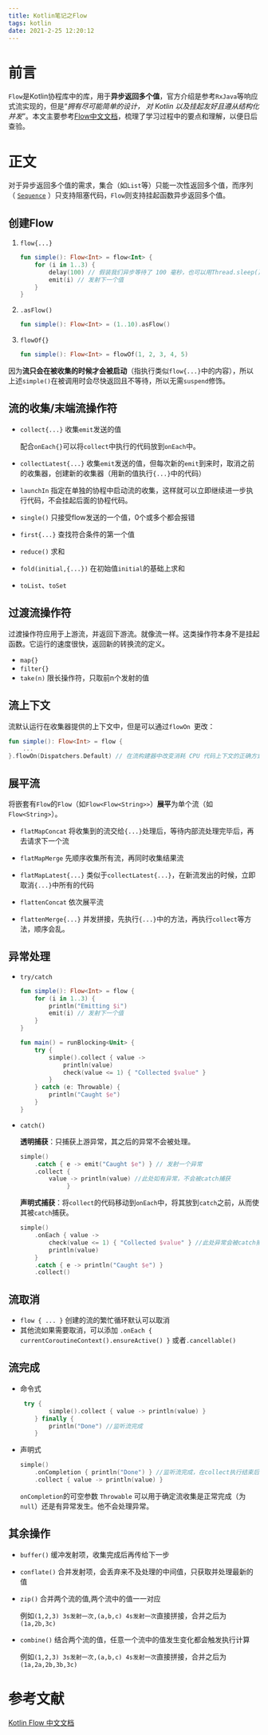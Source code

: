 ```yaml
---
title: Kotlin笔记之Flow
tags: kotlin
date: 2021-2-25 12:20:12
---
```


# 前言

`Flow`是Kotlin协程库中的库，用于**异步返回多个值**，官方介绍是参考`RxJava`等响应式流实现的，但是“*拥有尽可能简单的设计， 对 Kotlin 以及挂起友好且遵从结构化并发*”。本文主要参考[Flow中文文档](https://www.kotlincn.net/docs/reference/coroutines/flow.html)，梳理了学习过程中的要点和理解，以便日后查验。

# 正文

对于异步返回多个值的需求，集合（如`List`等）只能一次性返回多个值，而序列（ [`Sequence`](https://kotlinlang.org/api/latest/jvm/stdlib/kotlin.sequences/index.html) ）只支持阻塞代码，`Flow`则支持挂起函数异步返回多个值。

## 创建Flow

1. `flow{...}`

   ```kotlin
   fun simple(): Flow<Int> = flow<Int> {
       for (i in 1..3) {
           delay(100) // 假装我们异步等待了 100 毫秒，也可以用Thread.sleep()但是会阻塞当前线程
           emit(i) // 发射下一个值
       }
   }
   ```

2. `.asFlow()`

   ```kotlin
   fun simple(): Flow<Int> = (1..10).asFlow()
   ```

3. `flowOf{}`

   ```kotlin
   fun simple(): Flow<Int> = flowOf(1, 2, 3, 4, 5)
   ```

因为**流只会在被收集的时候才会被启动**（指执行类似`flow{...}`中的内容），所以上述`simple()`在被调用时会尽快返回且不等待，所以无需`suspend`修饰。

## 流的收集/末端流操作符

* `collect{...}` 收集`emit`发送的值

  配合`onEach{}`可以将`collect`中执行的代码放到`onEach`中。

* `collectLatest{...}` 收集`emit`发送的值，但每次新的`emit`到来时，取消之前的收集器，创建新的收集器（用新的值执行`{...}`中的代码）

* `launchIn` 指定在单独的协程中启动流的收集，这样就可以立即继续进一步执行代码，不会挂起后面的协程代码。

* `single()` 只接受flow发送的一个值，0个或多个都会报错

* `first{...}` 查找符合条件的第一个值

* `reduce()` 求和

* `fold(initial,{...})` 在初始值`initial`的基础上求和

* `toList`、`toSet`

## 过渡流操作符

过渡操作符应用于上游流，并返回下游流。就像流一样。这类操作符本身不是挂起函数。它运行的速度很快，返回新的转换流的定义。

* `map{}`
* `filter{}`
* `take(n)` 限长操作符，只取前n个发射的值

## 流上下文

流默认运行在收集器提供的上下文中，但是可以通过`flowOn `更改：

```kotlin
fun simple(): Flow<Int> = flow {
    ...
}.flowOn(Dispatchers.Default) // 在流构建器中改变消耗 CPU 代码上下文的正确方式
```

## 展平流

将嵌套有`Flow`的`Flow`（如`Flow<Flow<String>>`）**展平**为单个流（如`Flow<String>`）。

* `flatMapConcat` 将收集到的流交给`{...}`处理后，等待内部流处理完毕后，再去请求下一个流

* `flatMapMerge` 先顺序收集所有流，再同时收集结果流

* `flatMapLatest{...}` 类似于`collectLatest{...}`，在新流发出的时候，立即取消`{...}`中所有的代码

* `flattenConcat` 依次展平流

* `flattenMerge{...}` 并发拼接，先执行`{...}`中的方法，再执行`collect`等方法，顺序会乱。

## 异常处理

* `try/catch`

  ```kotlin
  fun simple(): Flow<Int> = flow {
      for (i in 1..3) {
          println("Emitting $i")
          emit(i) // 发射下一个值
      }
  }
  
  fun main() = runBlocking<Unit> {
      try {
          simple().collect { value ->         
              println(value)
              check(value <= 1) { "Collected $value" }
          }
      } catch (e: Throwable) {
          println("Caught $e")
      } 
  }    
  ```

* `catch()`

  **透明捕获**：只捕获上游异常，其之后的异常不会被处理。

  ```kotlin
  simple()
      .catch { e -> emit("Caught $e") } // 发射一个异常
      .collect { 
          value -> println(value) //此处如有异常，不会被catch捕获
               }
  ```

  **声明式捕获**：将`collect`的代码移动到`onEach`中，将其放到`catch`之前，从而使其被`catch`捕获。

  ```kotlin
  simple()
      .onEach { value ->
          check(value <= 1) { "Collected $value" } //此处异常会被catch捕获             
          println(value) 
      }
      .catch { e -> println("Caught $e") }
      .collect()
  ```

## 流取消

* `flow { ... }` 创建的流的繁忙循环默认可以取消
* 其他流如果需要取消，可以添加 `.onEach { currentCoroutineContext().ensureActive() }` 或者`.cancellable()`

## 流完成

* 命令式

  ```kotlin
   try {
          simple().collect { value -> println(value) }
      } finally {
          println("Done") //监听流完成
      }
  ```

* 声明式

  ```kotlin
  simple()
      .onCompletion { println("Done") } //监听流完成，在collect执行结束后才执行
      .collect { value -> println(value) }
  ```

  `onCompletion`的可空参数 `Throwable` 可以用于确定流收集是正常完成（为`null`）还是有异常发生。他不会处理异常。

## 其余操作

* `buffer()` 缓冲发射项，收集完成后再传给下一步

* `conflate()` 合并发射项，会丢弃来不及处理的中间值，只获取并处理最新的值

* `zip()` 合并两个流的值,两个流中的值一一对应

  例如`(1,2,3) 3s发射一次,(a,b,c) 4s发射一次`直接拼接，合并之后为 `(1a,2b,3c)`

* `combine()` 结合两个流的值，任意一个流中的值发生变化都会触发执行计算

  例如`(1,2,3) 3s发射一次,(a,b,c) 4s发射一次`直接拼接，合并之后为 `(1a,2a,2b,3b,3c)`



# 参考文献

[Kotlin Flow 中文文档](https://www.kotlincn.net/docs/reference/coroutines/flow.html)
